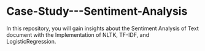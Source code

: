 # Case-Study---Sentiment-Analysis
In this repository, you will gain insights about the Sentiment Analysis of Text document with the Implementation of NLTK, TF-IDF, and LogisticRegression.
